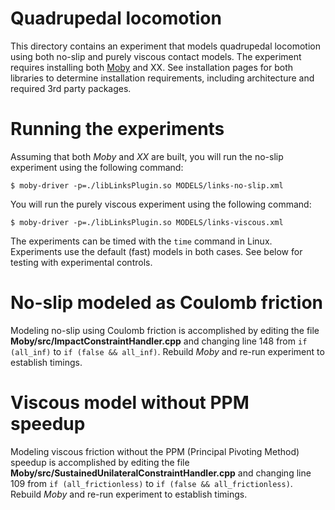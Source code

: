 # Quadrupedal locomotion 

This directory contains an experiment that models quadrupedal locomotion using
both no-slip and purely viscous contact models. The experiment requires
installing both [Moby](http://github.com/PositronicsLab/Moby) and XX. See
installation pages for both libraries to determine installation requirements,
including architecture and required 3rd party packages. 

# Running the experiments

Assuming that both _Moby_ and _XX_ are built, you will run the no-slip 
experiment using the following command:

    $ moby-driver -p=./libLinksPlugin.so MODELS/links-no-slip.xml

You will run the purely viscous experiment using the following command:

    $ moby-driver -p=./libLinksPlugin.so MODELS/links-viscous.xml

The experiments can be timed with the `time` command in Linux. 
Experiments use the default (fast) models in both cases. See below for
testing with experimental controls.

# No-slip modeled as Coulomb friction

Modeling no-slip using Coulomb friction is accomplished by editing the file
**Moby/src/ImpactConstraintHandler.cpp** and changing line 148 from `if (all_inf)`
to `if (false && all_inf)`. Rebuild _Moby_ and re-run experiment to 
establish timings.

# Viscous model without PPM speedup

Modeling viscous friction without the PPM (Principal Pivoting Method) speedup
is accomplished by editing the file **Moby/src/SustainedUnilateralConstraintHandler.cpp** and changing line 109 from `if (all_frictionless)` to `if (false && all_frictionless)`. Rebuild _Moby_ and re-run experiment to establish timings.

